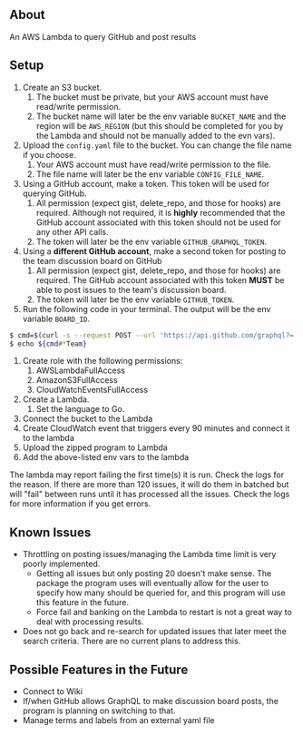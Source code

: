 ## About
An AWS Lambda to query GitHub and post results


## Setup
1. Create an S3 bucket.
    1. The bucket must be private, but your AWS account must have read/write permission. 
    1. The bucket name will later be the env variable `BUCKET_NAME` and the region will be `AWS_REGION` (but this should be completed for you by the Lambda and should not be manually added to the evn vars).
1. Upload the `config.yaml` file to the bucket. You can change the file name if you choose.
    1. Your AWS account must have read/write permission to the file.
    1. The file name will later be the env variable `CONFIG_FILE_NAME`.
1. Using a GitHub account, make a token. This token will be used for querying GitHub. 
    1. All permission (expect gist, delete_repo, and those for hooks) are required. Although not required, it is **highly** recommended that the GitHub account associated with this token should not be used for any other API calls.
    1. The token will later be the env variable `GITHUB_GRAPHQL_TOKEN`.
1. Using a **different GitHub account**, make a second token for posting to the team discussion board on GitHub
    1. All permission (expect gist, delete_repo, and those for hooks) are required. The GitHub account associated with this token **MUST** be able to post issues to the team's discussion board.
    1. The token will later be the env variable `GITHUB_TOKEN`.
1. Run the following code in your terminal. The output will be the env variable `BOARD_ID`.
``` bash
$ cmd=$(curl -s --request POST --url 'https://api.github.com/graphql?=' --header 'accept: application/vnd.github.starfire-preview+json' --header 'authorization: Bearer <GITHUB_TOKEN value>' --header 'content-type: application/json' --data '{"query":"query{\n  organization(login:\"<ORGANIZATION NAME>\") {\n    team(slug:\"<TEAM NAME>\") {\n      id\n\t\t}\n  }\n}"}' | jq -r '.data.organization.team.id' | base64 --d) 
$ echo ${cmd#*Team}
```
1. Create role with the following permissions:
    1. AWSLambdaFullAccess
    1. AmazonS3FullAccess
    1. CloudWatchEventsFullAccess
1. Create a Lambda.
    1. Set the language to Go.
1. Connect the bucket to the Lambda
1. Create CloudWatch event that triggers every 90 minutes and connect it to the lambda
1. Upload the zipped program to Lambda
1. Add the above-listed env vars to the lambda

The lambda may report failing the first time(s) it is run. Check the logs for the reason. If there are more than 120 issues, it will do them in batched but will "fail" between runs until it has processed all the issues. Check the logs for more information if you get errors.

## Known Issues
- Throttling on posting issues/managing the Lambda time limit is very poorly implemented. 
  - Getting all issues but only posting 20 doesn't make sense. The package the program uses will eventually allow for the user to specify how many should be queried for, and this program will use this feature in the future.
  - Force fail and banking on the Lambda to restart is not a great way to deal with processing results.
- Does not go back and re-search for updated issues that later meet the search criteria. There are no current plans to address this.

## Possible Features in the Future
- Connect to Wiki
- If/when GitHub allows GraphQL to make discussion board posts, the program is planning on switching to that.
- Manage terms and labels from an external yaml file
